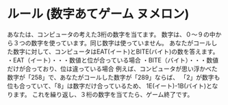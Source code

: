 # ルール (数字あてゲーム ヌメロン)
あなたは、コンピュータの考えた3桁の数字を当てます。
数字は、０～９の中から３つの数字を使っています。同じ数字は使っていません。
あなたがコールした数字に対して、コンピュータはEAT(イート)とBITE(バイト)の数を答えます。
・EAT（イート）・・・数値と位が合っている場合
・BITE（バイト）・・・数値だけが合っており、位は違っている場合
例えば、コンピュータが思い浮かべた数字が「258」で、あなたがコールした数字が「289」ならば、
「2」が数字も位も合っていて、「8」は数字だけ合っているため、
1E(イート)-1B(バイト)となります。
これを繰り返し、３桁の数字を当てたら、ゲーム終了です。
